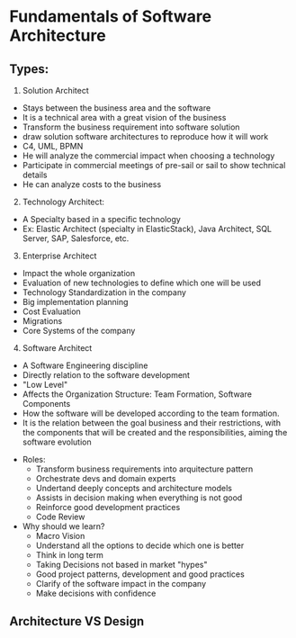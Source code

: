 # Fundamentals of Software Architecture

## Types:

1) Solution Architect
  - Stays between the business area and the software
  - It is a technical area with a great vision of the business
  - Transform the business requirement into software solution
  - draw solution software architectures to reproduce how it will work 
  - C4, UML, BPMN
  - He will analyze the commercial impact when choosing a technology
  - Participate in commercial meetings of pre-sail or sail to show technical details
  - He can analyze costs to the business
2) Technology Architect:
  - A Specialty based in a specific technology
  - Ex: Elastic Architect (specialty in ElasticStack), Java Architect, SQL Server, SAP, Salesforce, etc.
3) Enterprise Architect
  - Impact the whole organization
  - Evaluation of new technologies to define which one will be used
  - Technology Standardization in the company
  - Big implementation planning
  - Cost Evaluation
  - Migrations
  - Core Systems of the company
  
4) Software Architect
  - A Software Engineering discipline
  - Directly relation to the software development
  - "Low Level"
  - Affects the Organization Structure: Team Formation, Software Components
  - How the software will be developed according to the team formation.
  - It is the relation between the goal business and their restrictions, with the components that will be created and the responsibilities, aiming the software evolution
  * Roles:
    - Transform business requirements into arquitecture pattern
    - Orchestrate devs and domain experts
    - Undertand deeply concepts and architecture models
    - Assists in decision making when everything is not good
    - Reinforce good development practices
    - Code Review
  * Why should we learn?
    - Macro Vision
    - Understand all the options to decide which one is better
    - Think in long term
    - Taking Decisions not based in market "hypes"
    - Good project patterns, development and good practices
    - Clarify of the software impact in the company
    - Make decisions with confidence
    
## Architecture VS Design
